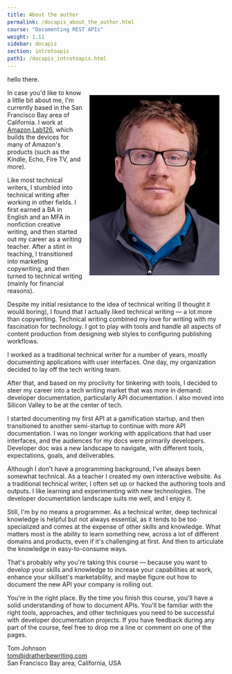```yaml
---
title: About the author
permalink: /docapis_about_the_author.html
course: "Documenting REST APIs"
weight: 1.11
sidebar: docapis
section: introtoapis
path1: /docapis_introtoapis.html
---
```


hello there.


<img src="images/tomjohnson.jpg" class="small" style="float: right; padding:1em;"/>

In case you'd like to know a little bit about me, I'm currently based in the San Francisco Bay area of California. I work at [Amazon Lab126](http://www.lab126.com/), which builds the devices for many of Amazon's products (such as the Kindle, Echo, Fire TV, and more).

Like most technical writers, I stumbled into technical writing after working in other fields. I first earned a BA in English and an MFA in nonfiction creative writing, and then started out my career as a writing teacher. After a stint in teaching, I transitioned into marketing copywriting, and then turned to technical writing (mainly for financial reasons).

Despite my initial resistance to the idea of technical writing (I thought it would boring), I found that I actually liked technical writing &mdash; a lot more than copywriting. Technical writing combined my love for writing with my fascination for technology. I got to play with tools and handle all aspects of content production from designing web styles to configuring publishing workflows.

I worked as a traditional technical writer for a number of years, mostly documenting applications with user interfaces. One day, my organization decided to lay off the tech writing team.

After that, and based on my proclivity for tinkering with tools, I decided to steer my career into a tech writing market that was more in demand: developer documentation, particularly API documentation. I also moved into Silicon Valley to be at the center of tech.

I started documenting my first API at a gamification startup, and then transitioned to another semi-startup to continue with more API documentation. I was no longer working with applications that had user interfaces, and the audiences for my docs were primarily developers. Developer doc was a new landscape to navigate, with different tools, expectations, goals, and deliverables.

Although I don't have a programming background, I've always been somewhat technical. As a teacher I created my own interactive website. As a traditional technical writer, I often set up or hacked the authoring tools and outputs. I like learning and experimenting with new technologies. The developer documentation landscape suits me well, and I enjoy it.

Still, I'm by no means a programmer. As a technical writer, deep technical knowledge is helpful but not always essential, as it tends to be too specialized and comes at the expense of other skills and knowledge. What matters most is the ability to learn something new, across a lot of different domains and products, even if it's challenging at first. And then to articulate the knowledge in easy-to-consume ways.

That's probably why you're taking this course &mdash; because you want to develop your skills and knowledge to increase your capabilities at work, enhance your skillset's marketability, and maybe figure out how to document the new API your company is rolling out.

You're in the right place. By the time you finish this course, you'll have a solid understanding of how to document APIs. You'll be familiar with the right tools, approaches, and other techniques you need to be successful with developer documentation projects. If you have feedback during any part of the course, feel free to drop me a line or comment on one of the pages.

Tom Johnson  
[tom@idratherbewriting.com](mailto:tom@idratherbewriting.com)  
San Francisco Bay area, California, USA
